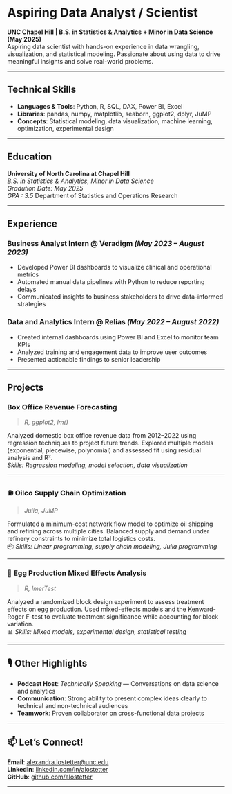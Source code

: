 # Aspiring Data Analyst / Scientist

**UNC Chapel Hill | B.S. in Statistics & Analytics + Minor in Data Science (May 2025)**  
Aspiring data scientist with hands-on experience in data wrangling, visualization, and statistical modeling. Passionate about using data to drive meaningful insights and solve real-world problems.

---

## Technical Skills

- **Languages & Tools**: Python, R, SQL, DAX, Power BI, Excel 
- **Libraries**: pandas, numpy, matplotlib, seaborn, ggplot2, dplyr, JuMP
- **Concepts**: Statistical modeling, data visualization, machine learning, optimization, experimental design

---

## Education

**University of North Carolina at Chapel Hill**  
_B.S. in Statistics & Analytics, Minor in Data Science_  
_Gradution Date: May 2025_  
_GPA : 3.5_
Department of Statistics and Operations Research

---

## Experience

### Business Analyst Intern @ Veradigm _(May 2023 – August 2023)_
- Developed Power BI dashboards to visualize clinical and operational metrics
- Automated manual data pipelines with Python to reduce reporting delays
- Communicated insights to business stakeholders to drive data-informed strategies

### Data and Analytics Intern @ Relias _(May 2022 – August 2022)_
- Created internal dashboards using Power BI and Excel to monitor team KPIs
- Analyzed training and engagement data to improve user outcomes
- Presented actionable findings to senior leadership

---

## Projects

### Box Office Revenue Forecasting  
> _R, ggplot2, lm()_

Analyzed domestic box office revenue data from 2012–2022 using regression techniques to project future trends. Explored multiple models (exponential, piecewise, polynomial) and assessed fit using residual analysis and R².  
_Skills: Regression modeling, model selection, data visualization_

---

### ⛽ Oilco Supply Chain Optimization  
> _Julia, JuMP_

Formulated a minimum-cost network flow model to optimize oil shipping and refining across multiple cities. Balanced supply and demand under refinery constraints to minimize total logistics costs.  
📦 _Skills: Linear programming, supply chain modeling, Julia programming_

---

### 🐔 Egg Production Mixed Effects Analysis  
> _R, lmerTest_

Analyzed a randomized block design experiment to assess treatment effects on egg production. Used mixed-effects models and the Kenward-Roger F-test to evaluate treatment significance while accounting for block variation.  
📊 _Skills: Mixed models, experimental design, statistical testing_

---

## 🎙️ Other Highlights

- **Podcast Host**: _Technically Speaking_ — Conversations on data science and analytics  
- **Communication**: Strong ability to present complex ideas clearly to technical and non-technical audiences  
- **Teamwork**: Proven collaborator on cross-functional data projects

---

## 📫 Let’s Connect!

**Email**: alexandra.lostetter@unc.edu  
**LinkedIn**: [linkedin.com/in/alostetter](https://linkedin.com/in/alostetter)  
**GitHub**: [github.com/alostetter](https://github.com/alostetter)

---

